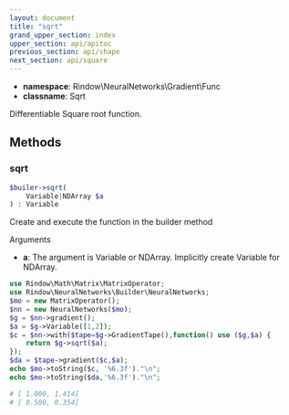 ```yaml
---
layout: document
title: "sqrt"
grand_upper_section: index
upper_section: api/apitoc
previous_section: api/shape
next_section: api/square
---
```


- **namespace**: Rindow\NeuralNetworks\Gradient\Func
- **classname**: Sqrt

Differentiable Square root function.

Methods
-------

### sqrt
```php
$builer->sqrt(
    Variable|NDArray $a
) : Variable
```
Create and execute the function in the builder method

Arguments

- **a**: The argument is Variable or NDArray. Implicitly create Variable for NDArray.


```php
use Rindow\Math\Matrix\MatrixOperator;
use Rindow\NeuralNetworks\Builder\NeuralNetworks;
$mo = new MatrixOperator();
$nn = new NeuralNetworks($mo);
$g = $nn->gradient();
$a = $g->Variable([1,2]);
$c = $nn->with($tape=$g->GradientTape(),function() use ($g,$a) {
    return $g->sqrt($a);
});
$da = $tape->gradient($c,$a);
echo $mo->toString($c, '%6.3f')."\n";
echo $mo->toString($da,'%6.3f')."\n";

# [ 1.000, 1.414]
# [ 0.500, 0.354]


```
